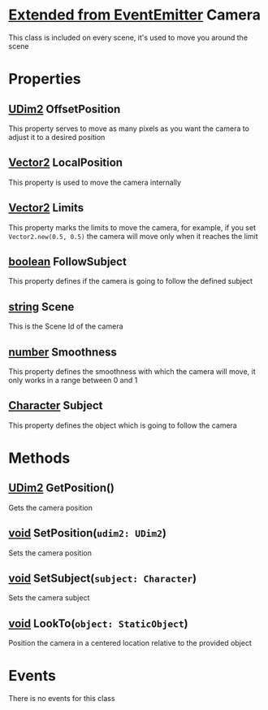# [Extended from EventEmitter](EventEmitter.md) Camera 
This class is included on every scene, it's used to move you around the scene
	 
# Properties

## [UDim2](UDim2.md) OffsetPosition
This property serves to move as many pixels as you want the camera to adjust it to a desired position
  
## [Vector2](Vector2.md) LocalPosition
This property is used to move the camera internally
  
## [Vector2](Vector2.md) Limits
This property marks the limits to move the camera, for example, if you set `Vector2.new(0.5, 0.5)` the camera will move only when it reaches the limit
  
## [boolean](boolean.md) FollowSubject
This property defines if the camera is going to follow the defined subject
  
## [string](string.md) Scene
This is the Scene Id of the camera
  
## [number](number.md) Smoothness
This property defines the smoothness with which the camera will move, it only works in a range between 0 and 1

## [Character](Character.md) Subject
This property defines the object which is going to follow the camera
  


# Methods
## [UDim2](https://create.roblox.com/docs/reference/engine/datatypes/UDim2) GetPosition() 
 Gets the camera position
	
## [void](https://create.roblox.com/docs/scripting/luau/nil) SetPosition(`udim2: UDim2`) 
 Sets the camera position
	
## [void](https://create.roblox.com/docs/scripting/luau/nil) SetSubject(`subject: Character`) 
 Sets the camera subject
	
## [void](https://create.roblox.com/docs/scripting/luau/nil) LookTo(`object: StaticObject`) 
 Position the camera in a centered location relative to the provided object
	


# Events
There is no events for this class


